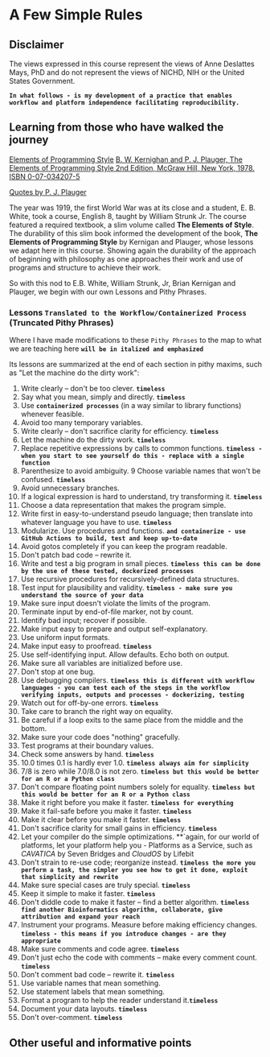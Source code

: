 <p>
</p>
<br/><br/>


# A Few Simple Rules

## Disclaimer

The views expressed in this course represent the views of Anne Deslattes Mays, PhD and do not represent the views of NICHD, NIH or the United States Government.

**`In what follows - is my development of a practice that enables workflow and platform independence facilitating reproducibility.`**

## Learning from those who have walked the journey

[Elements of Programming Style](https://en.wikipedia.org/wiki/The_Elements_of_Programming_Style)
[B. W. Kernighan and P. J. Plauger, The Elements of Programming Style 2nd Edition, McGraw Hill, New York, 1978. ISBN 0-07-034207-5](https://www.gettextbooks.com/isbn/9780070342071/)

[Quotes by P. J. Plauger](https://softwarequotes.com/author/p--j--plauger)

The year was 1919, the first World War was at its close and a student, E. B. White, took a course, English 8, taught by William Strunk Jr.  The course featured a required textbook, a slim volume called **The Elements of Style**.  The durability of this slim book informed the development of the book, **The Elements of Programming Style** by Kernigan and Plauger,  whose lessons we adapt here in this course. Showing again the durability of the approach of beginning with philosophy as one approaches their work and use of programs and structure to achieve their work.

So with this nod to E.B. White, William Strunk, Jr, Brian Kernigan and Plauger, we begin with our own Lessons and Pithy Phrases.

### Lessons **`Translated to the Workflow/Containerized Process`** (Truncated Pithy Phrases)

Where I have made modifications to these `Pithy Phrases` to the map to what we are teaching here **`will be in italized and emphasized`**

Its lessons are summarized at the end of each section in pithy maxims, such as "Let the machine do the dirty work":

1. Write clearly – don't be too clever. **`timeless`**
2. Say what you mean, simply and directly. **`timeless`**
3. Use **`containerized processes`** (in a way similar to library functions) whenever feasible.
4. Avoid too many temporary variables.
5. Write clearly – don't sacrifice clarity for efficiency. **`timeless`**
6. Let the machine do the dirty work. **`timeless`**
7. Replace repetitive expressions by calls to common functions. **`timeless - when you start to see yourself do this - replace with a single function`**
8. Parenthesize to avoid ambiguity.
9  Choose variable names that won't be confused. **`timeless`**
10. Avoid unnecessary branches.
11. If a logical expression is hard to understand, try transforming it. **`timeless`**
12. Choose a data representation that makes the program simple.
13. Write first in easy-to-understand pseudo language; then translate into whatever language you have to use. **`timeless`**
14. Modularize. Use procedures and functions. **`and containerize - use GitHub Actions to build, test and keep up-to-date`**
15. Avoid gotos completely if you can keep the program readable.
16. Don't patch bad code – rewrite it.
17. Write and test a big program in small pieces. **`timeless this can be done by the use of these tested, dockerized processes`**
18. Use recursive procedures for recursively-defined data structures.
19. Test input for plausibility and validity. **`timeless - make sure you understand the source of your data`**
20. Make sure input doesn't violate the limits of the program.
21. Terminate input by end-of-file marker, not by count.
22. Identify bad input; recover if possible.
23. Make input easy to prepare and output self-explanatory.
24. Use uniform input formats.
25. Make input easy to proofread. **`timeless`**
26. Use self-identifying input. Allow defaults. Echo both on output.
27. Make sure all variables are initialized before use.
28. Don't stop at one bug.
29. Use debugging compilers. **`timeless this is different with workflow languages - you can test each of the steps in the workflow verifying inputs, outputs and processes - dockerizing, testing `**
30. Watch out for off-by-one errors. **`timeless`**
31. Take care to branch the right way on equality.
32. Be careful if a loop exits to the same place from the middle and the bottom.
33. Make sure your code does "nothing" gracefully.
24. Test programs at their boundary values.
25. Check some answers by hand. **`timeless`**
26. 10.0 times 0.1 is hardly ever 1.0. **`timeless always aim for simplicity`**
27. 7/8 is zero while 7.0/8.0 is not zero. **`timeless but this would be better for an R or a Python class`**
28. Don't compare floating point numbers solely for equality. **`timeless but this would be better for an R or a Python class`**
29. Make it right before you make it faster. **`timeless for everything`**
30. Make it fail-safe before you make it faster. **`timeless`**
31. Make it clear before you make it faster. **`timeless`**
32. Don't sacrifice clarity for small gains in efficiency. **`timeless`**
33. Let your compiler do the simple optimizations. **`again, for our world of platforms, let your platform help you - Platforms as a Service, such as *CAVATICA* by Seven Bridges and *CloudOS* by Lifebit
34. Don't strain to re-use code; reorganize instead. **`timeless the more you perform a task, the simpler you see how to get it done, exploit that simplicity and rewrite`**
35. Make sure special cases are truly special. **`timeless`**
36. Keep it simple to make it faster. **`timeless`**
37. Don't diddle code to make it faster – find a better algorithm. **`timeless find another Bioinformatics algorithm, collaborate, give attribution and expand your reach`**
38. Instrument your programs. Measure before making efficiency changes. **`timeless - this means if you introduce changes - are they appropriate`**
39. Make sure comments and code agree. **`timeless`**
40. Don't just echo the code with comments – make every comment count. **`timeless`**
41. Don't comment bad code – rewrite it. **`timeless`**
42. Use variable names that mean something.
43. Use statement labels that mean something.
44. Format a program to help the reader understand it.**`timeless`**
45. Document your data layouts. **`timeless`**
46. Don't over-comment. **`timeless`**

## Other useful and informative points


